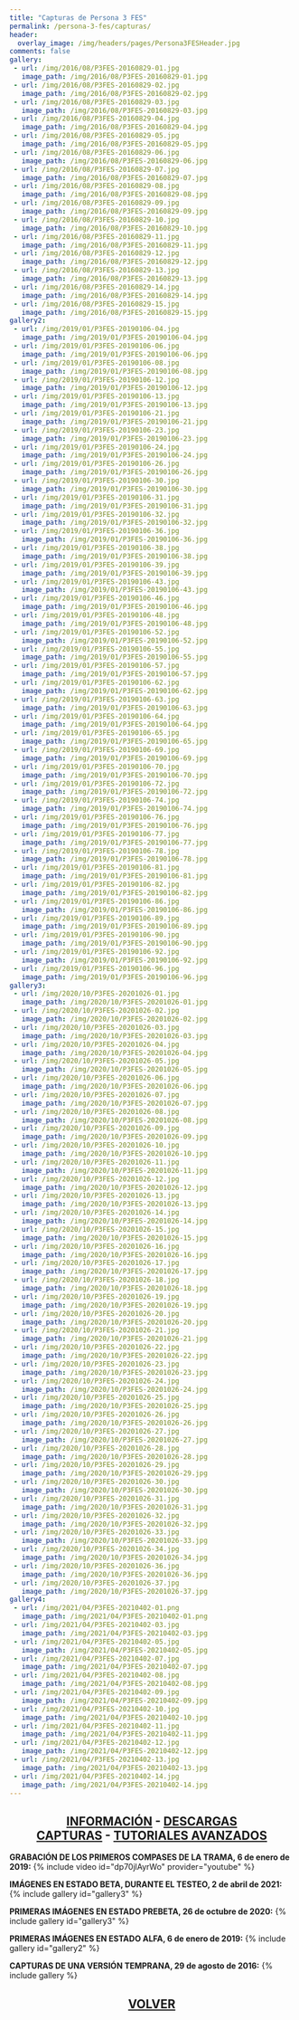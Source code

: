 ```yaml
---
title: "Capturas de Persona 3 FES"
permalink: /persona-3-fes/capturas/
header:
  overlay_image: /img/headers/pages/Persona3FESHeader.jpg
comments: false
gallery:
 - url: /img/2016/08/P3FES-20160829-01.jpg
   image_path: /img/2016/08/P3FES-20160829-01.jpg
 - url: /img/2016/08/P3FES-20160829-02.jpg
   image_path: /img/2016/08/P3FES-20160829-02.jpg
 - url: /img/2016/08/P3FES-20160829-03.jpg
   image_path: /img/2016/08/P3FES-20160829-03.jpg
 - url: /img/2016/08/P3FES-20160829-04.jpg
   image_path: /img/2016/08/P3FES-20160829-04.jpg
 - url: /img/2016/08/P3FES-20160829-05.jpg
   image_path: /img/2016/08/P3FES-20160829-05.jpg
 - url: /img/2016/08/P3FES-20160829-06.jpg
   image_path: /img/2016/08/P3FES-20160829-06.jpg
 - url: /img/2016/08/P3FES-20160829-07.jpg
   image_path: /img/2016/08/P3FES-20160829-07.jpg
 - url: /img/2016/08/P3FES-20160829-08.jpg
   image_path: /img/2016/08/P3FES-20160829-08.jpg
 - url: /img/2016/08/P3FES-20160829-09.jpg
   image_path: /img/2016/08/P3FES-20160829-09.jpg
 - url: /img/2016/08/P3FES-20160829-10.jpg
   image_path: /img/2016/08/P3FES-20160829-10.jpg
 - url: /img/2016/08/P3FES-20160829-11.jpg
   image_path: /img/2016/08/P3FES-20160829-11.jpg
 - url: /img/2016/08/P3FES-20160829-12.jpg
   image_path: /img/2016/08/P3FES-20160829-12.jpg
 - url: /img/2016/08/P3FES-20160829-13.jpg
   image_path: /img/2016/08/P3FES-20160829-13.jpg
 - url: /img/2016/08/P3FES-20160829-14.jpg
   image_path: /img/2016/08/P3FES-20160829-14.jpg
 - url: /img/2016/08/P3FES-20160829-15.jpg
   image_path: /img/2016/08/P3FES-20160829-15.jpg
gallery2:
 - url: /img/2019/01/P3FES-20190106-04.jpg
   image_path: /img/2019/01/P3FES-20190106-04.jpg
 - url: /img/2019/01/P3FES-20190106-06.jpg
   image_path: /img/2019/01/P3FES-20190106-06.jpg
 - url: /img/2019/01/P3FES-20190106-08.jpg
   image_path: /img/2019/01/P3FES-20190106-08.jpg
 - url: /img/2019/01/P3FES-20190106-12.jpg
   image_path: /img/2019/01/P3FES-20190106-12.jpg
 - url: /img/2019/01/P3FES-20190106-13.jpg
   image_path: /img/2019/01/P3FES-20190106-13.jpg
 - url: /img/2019/01/P3FES-20190106-21.jpg
   image_path: /img/2019/01/P3FES-20190106-21.jpg
 - url: /img/2019/01/P3FES-20190106-23.jpg
   image_path: /img/2019/01/P3FES-20190106-23.jpg
 - url: /img/2019/01/P3FES-20190106-24.jpg
   image_path: /img/2019/01/P3FES-20190106-24.jpg
 - url: /img/2019/01/P3FES-20190106-26.jpg
   image_path: /img/2019/01/P3FES-20190106-26.jpg
 - url: /img/2019/01/P3FES-20190106-30.jpg
   image_path: /img/2019/01/P3FES-20190106-30.jpg
 - url: /img/2019/01/P3FES-20190106-31.jpg
   image_path: /img/2019/01/P3FES-20190106-31.jpg
 - url: /img/2019/01/P3FES-20190106-32.jpg
   image_path: /img/2019/01/P3FES-20190106-32.jpg
 - url: /img/2019/01/P3FES-20190106-36.jpg
   image_path: /img/2019/01/P3FES-20190106-36.jpg
 - url: /img/2019/01/P3FES-20190106-38.jpg
   image_path: /img/2019/01/P3FES-20190106-38.jpg
 - url: /img/2019/01/P3FES-20190106-39.jpg
   image_path: /img/2019/01/P3FES-20190106-39.jpg
 - url: /img/2019/01/P3FES-20190106-43.jpg
   image_path: /img/2019/01/P3FES-20190106-43.jpg
 - url: /img/2019/01/P3FES-20190106-46.jpg
   image_path: /img/2019/01/P3FES-20190106-46.jpg
 - url: /img/2019/01/P3FES-20190106-48.jpg
   image_path: /img/2019/01/P3FES-20190106-48.jpg
 - url: /img/2019/01/P3FES-20190106-52.jpg
   image_path: /img/2019/01/P3FES-20190106-52.jpg
 - url: /img/2019/01/P3FES-20190106-55.jpg
   image_path: /img/2019/01/P3FES-20190106-55.jpg
 - url: /img/2019/01/P3FES-20190106-57.jpg
   image_path: /img/2019/01/P3FES-20190106-57.jpg
 - url: /img/2019/01/P3FES-20190106-62.jpg
   image_path: /img/2019/01/P3FES-20190106-62.jpg
 - url: /img/2019/01/P3FES-20190106-63.jpg
   image_path: /img/2019/01/P3FES-20190106-63.jpg
 - url: /img/2019/01/P3FES-20190106-64.jpg
   image_path: /img/2019/01/P3FES-20190106-64.jpg
 - url: /img/2019/01/P3FES-20190106-65.jpg
   image_path: /img/2019/01/P3FES-20190106-65.jpg
 - url: /img/2019/01/P3FES-20190106-69.jpg
   image_path: /img/2019/01/P3FES-20190106-69.jpg
 - url: /img/2019/01/P3FES-20190106-70.jpg
   image_path: /img/2019/01/P3FES-20190106-70.jpg
 - url: /img/2019/01/P3FES-20190106-72.jpg
   image_path: /img/2019/01/P3FES-20190106-72.jpg
 - url: /img/2019/01/P3FES-20190106-74.jpg
   image_path: /img/2019/01/P3FES-20190106-74.jpg
 - url: /img/2019/01/P3FES-20190106-76.jpg
   image_path: /img/2019/01/P3FES-20190106-76.jpg
 - url: /img/2019/01/P3FES-20190106-77.jpg
   image_path: /img/2019/01/P3FES-20190106-77.jpg
 - url: /img/2019/01/P3FES-20190106-78.jpg
   image_path: /img/2019/01/P3FES-20190106-78.jpg
 - url: /img/2019/01/P3FES-20190106-81.jpg
   image_path: /img/2019/01/P3FES-20190106-81.jpg
 - url: /img/2019/01/P3FES-20190106-82.jpg
   image_path: /img/2019/01/P3FES-20190106-82.jpg
 - url: /img/2019/01/P3FES-20190106-86.jpg
   image_path: /img/2019/01/P3FES-20190106-86.jpg
 - url: /img/2019/01/P3FES-20190106-89.jpg
   image_path: /img/2019/01/P3FES-20190106-89.jpg
 - url: /img/2019/01/P3FES-20190106-90.jpg
   image_path: /img/2019/01/P3FES-20190106-90.jpg
 - url: /img/2019/01/P3FES-20190106-92.jpg
   image_path: /img/2019/01/P3FES-20190106-92.jpg
 - url: /img/2019/01/P3FES-20190106-96.jpg
   image_path: /img/2019/01/P3FES-20190106-96.jpg
gallery3:
 - url: /img/2020/10/P3FES-20201026-01.jpg
   image_path: /img/2020/10/P3FES-20201026-01.jpg
 - url: /img/2020/10/P3FES-20201026-02.jpg
   image_path: /img/2020/10/P3FES-20201026-02.jpg
 - url: /img/2020/10/P3FES-20201026-03.jpg
   image_path: /img/2020/10/P3FES-20201026-03.jpg
 - url: /img/2020/10/P3FES-20201026-04.jpg
   image_path: /img/2020/10/P3FES-20201026-04.jpg
 - url: /img/2020/10/P3FES-20201026-05.jpg
   image_path: /img/2020/10/P3FES-20201026-05.jpg
 - url: /img/2020/10/P3FES-20201026-06.jpg
   image_path: /img/2020/10/P3FES-20201026-06.jpg
 - url: /img/2020/10/P3FES-20201026-07.jpg
   image_path: /img/2020/10/P3FES-20201026-07.jpg
 - url: /img/2020/10/P3FES-20201026-08.jpg
   image_path: /img/2020/10/P3FES-20201026-08.jpg
 - url: /img/2020/10/P3FES-20201026-09.jpg
   image_path: /img/2020/10/P3FES-20201026-09.jpg
 - url: /img/2020/10/P3FES-20201026-10.jpg
   image_path: /img/2020/10/P3FES-20201026-10.jpg
 - url: /img/2020/10/P3FES-20201026-11.jpg
   image_path: /img/2020/10/P3FES-20201026-11.jpg
 - url: /img/2020/10/P3FES-20201026-12.jpg
   image_path: /img/2020/10/P3FES-20201026-12.jpg
 - url: /img/2020/10/P3FES-20201026-13.jpg
   image_path: /img/2020/10/P3FES-20201026-13.jpg
 - url: /img/2020/10/P3FES-20201026-14.jpg
   image_path: /img/2020/10/P3FES-20201026-14.jpg
 - url: /img/2020/10/P3FES-20201026-15.jpg
   image_path: /img/2020/10/P3FES-20201026-15.jpg
 - url: /img/2020/10/P3FES-20201026-16.jpg
   image_path: /img/2020/10/P3FES-20201026-16.jpg
 - url: /img/2020/10/P3FES-20201026-17.jpg
   image_path: /img/2020/10/P3FES-20201026-17.jpg
 - url: /img/2020/10/P3FES-20201026-18.jpg
   image_path: /img/2020/10/P3FES-20201026-18.jpg
 - url: /img/2020/10/P3FES-20201026-19.jpg
   image_path: /img/2020/10/P3FES-20201026-19.jpg
 - url: /img/2020/10/P3FES-20201026-20.jpg
   image_path: /img/2020/10/P3FES-20201026-20.jpg
 - url: /img/2020/10/P3FES-20201026-21.jpg
   image_path: /img/2020/10/P3FES-20201026-21.jpg
 - url: /img/2020/10/P3FES-20201026-22.jpg
   image_path: /img/2020/10/P3FES-20201026-22.jpg
 - url: /img/2020/10/P3FES-20201026-23.jpg
   image_path: /img/2020/10/P3FES-20201026-23.jpg
 - url: /img/2020/10/P3FES-20201026-24.jpg
   image_path: /img/2020/10/P3FES-20201026-24.jpg
 - url: /img/2020/10/P3FES-20201026-25.jpg
   image_path: /img/2020/10/P3FES-20201026-25.jpg
 - url: /img/2020/10/P3FES-20201026-26.jpg
   image_path: /img/2020/10/P3FES-20201026-26.jpg
 - url: /img/2020/10/P3FES-20201026-27.jpg
   image_path: /img/2020/10/P3FES-20201026-27.jpg
 - url: /img/2020/10/P3FES-20201026-28.jpg
   image_path: /img/2020/10/P3FES-20201026-28.jpg
 - url: /img/2020/10/P3FES-20201026-29.jpg
   image_path: /img/2020/10/P3FES-20201026-29.jpg
 - url: /img/2020/10/P3FES-20201026-30.jpg
   image_path: /img/2020/10/P3FES-20201026-30.jpg
 - url: /img/2020/10/P3FES-20201026-31.jpg
   image_path: /img/2020/10/P3FES-20201026-31.jpg
 - url: /img/2020/10/P3FES-20201026-32.jpg
   image_path: /img/2020/10/P3FES-20201026-32.jpg
 - url: /img/2020/10/P3FES-20201026-33.jpg
   image_path: /img/2020/10/P3FES-20201026-33.jpg
 - url: /img/2020/10/P3FES-20201026-34.jpg
   image_path: /img/2020/10/P3FES-20201026-34.jpg
 - url: /img/2020/10/P3FES-20201026-36.jpg
   image_path: /img/2020/10/P3FES-20201026-36.jpg
 - url: /img/2020/10/P3FES-20201026-37.jpg
   image_path: /img/2020/10/P3FES-20201026-37.jpg
gallery4:
 - url: /img/2021/04/P3FES-20210402-01.png
   image_path: /img/2021/04/P3FES-20210402-01.png
 - url: /img/2021/04/P3FES-20210402-03.jpg
   image_path: /img/2021/04/P3FES-20210402-03.jpg
 - url: /img/2021/04/P3FES-20210402-05.jpg
   image_path: /img/2021/04/P3FES-20210402-05.jpg
 - url: /img/2021/04/P3FES-20210402-07.jpg
   image_path: /img/2021/04/P3FES-20210402-07.jpg
 - url: /img/2021/04/P3FES-20210402-08.jpg
   image_path: /img/2021/04/P3FES-20210402-08.jpg
 - url: /img/2021/04/P3FES-20210402-09.jpg
   image_path: /img/2021/04/P3FES-20210402-09.jpg
 - url: /img/2021/04/P3FES-20210402-10.jpg
   image_path: /img/2021/04/P3FES-20210402-10.jpg
 - url: /img/2021/04/P3FES-20210402-11.jpg
   image_path: /img/2021/04/P3FES-20210402-11.jpg
 - url: /img/2021/04/P3FES-20210402-12.jpg
   image_path: /img/2021/04/P3FES-20210402-12.jpg
 - url: /img/2021/04/P3FES-20210402-13.jpg
   image_path: /img/2021/04/P3FES-20210402-13.jpg
 - url: /img/2021/04/P3FES-20210402-14.jpg
   image_path: /img/2021/04/P3FES-20210402-14.jpg
---
```

<h2 style="text-align: center;"><strong><a href="/persona-3-fes/informacion/">INFORMACIÓN</a> - <a href="/persona-3-fes/descargar/">DESCARGAS</a><br>  
<a href="/persona-3-fes/capturas/">CAPTURAS</a> - <a href="/persona-3-fes/tutoriales/">TUTORIALES AVANZADOS</a><br></strong></h2>

**GRABACIÓN DE LOS PRIMEROS COMPASES DE LA TRAMA, 6 de enero de 2019:**
{% include video id="dp70jlAyrWo" provider="youtube" %}

**IMÁGENES EN ESTADO BETA, DURANTE EL TESTEO, 2 de abril de 2021:**
{% include gallery id="gallery3" %}

**PRIMERAS IMÁGENES EN ESTADO PREBETA, 26 de octubre de 2020:**
{% include gallery id="gallery3" %}

**PRIMERAS IMÁGENES EN ESTADO ALFA, 6 de enero de 2019:**
{% include gallery id="gallery2" %}

**CAPTURAS DE UNA VERSIÓN TEMPRANA, 29 de agosto de 2016:**
{% include gallery %}

<h2 style="text-align: center;"><a href="/persona-3-fes/"><strong>VOLVER</strong></a></h2>


